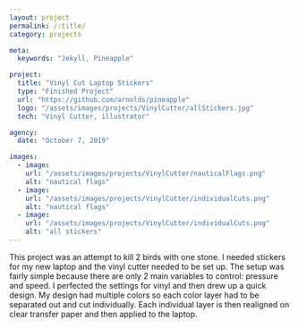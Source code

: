 ```yaml
---
layout: project
permalink: /:title/
category: projects

meta:
  keywords: "Jekyll, Pineapple"

project:
  title: "Vinyl Cut Laptop Stickers"
  type: "Finished Project"
  url: "https://github.com/arnolds/pineapple"
  logo: "/assets/images/projects/VinylCutter/allStickers.jpg"
  tech: "Vinyl Cutter, illustrator"

agency:
  date: "October 7, 2019"

images:
  - image:
    url: "/assets/images/projects/VinylCutter/nauticalFlags.png"
    alt: "nautical flags"
  - image:
    url: "/assets/images/projects/VinylCutter/individualCuts.png"
    alt: "nautical flags"
  - image:
    url: "/assets/images/projects/VinylCutter/individualCuts.png"
    alt: "all stickers"
---
```

<p>This project was an attempt to kill 2 birds with one stone. I needed stickers for my new laptop and the vinyl cutter needed to be set up. The setup was fairly simple because there are only 2 main variables to control: pressure and speed. I perfected the settings for vinyl and then drew up a quick design. My design had multiple colors so each color layer had to be separated out and cut individually. Each individual layer is then realigned on clear transfer paper and then applied to the laptop.</p>
